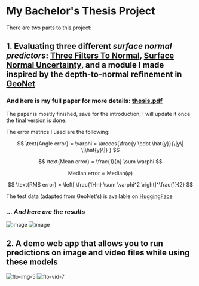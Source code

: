 # My Bachelor's Thesis Project
There are two parts to this project:

## 1. Evaluating three different _surface normal predictors_: [Three Filters To Normal](https://github.com/ruirangerfan/Three-Filters-to-Normal), [Surface Normal Uncertainty](https://github.com/baegwangbin/surface_normal_uncertainty), and a module I made inspired by the depth-to-normal refinement in [GeoNet](https://github.com/xjqi/GeoNet)

### And here is my full paper for more details: [thesis.pdf](https://github.com/user-attachments/files/16619325/thesis.pdf)
The paper is mostly finished, save for the introduction; I will update it once the final version is done.

The error metrics I used are the following:

$$ \text{Angle error} = \varphi = \arccos{\frac{y \cdot \hat{y}}{\|y\| \|\hat{y}\|} } $$

$$ \text{Mean error} =  \frac{1}{n}   \sum \varphi $$

$$ \text{Median error} =  \text{Median}(\varphi) $$

$$ \text{RMS error} = \left[ \frac{1}{n}   \sum \varphi^2   \right]^\frac{1}{2} $$

The test data (adapted from GeoNet's) is available on [HuggingFace](https://huggingface.co/datasets/ema-ioana-xyz/nyu-v2-geonet-test)

### _... And here are the results_
![image](https://github.com/user-attachments/assets/7a7986a3-caf7-4d2a-80cc-b9bd7c81977b)
![image](https://github.com/user-attachments/assets/67cc0126-7bfd-4275-83e4-fb44501718fe)


## 2. A demo web app that allows you to run predictions on image and video files while using these models
![flo-img-5](https://github.com/user-attachments/assets/098cedbb-3e27-4d2c-8a5d-11ae8ab5ca1e)
![flo-vid-7](https://github.com/user-attachments/assets/29eb19e6-5006-41b7-9917-f93cdfdcfc5e)
